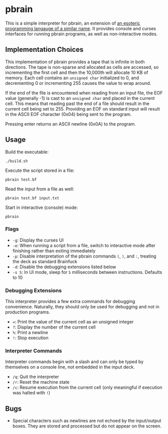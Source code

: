 # pbrain

This is a simple interpreter for pbrain, an extension of [an esoteric programming langauge of a similar name](http://esolangs.org/wiki/Brainfuck).  It provides console and curses interfaces for running pbrain programs, as well as non-interactive modes.

## Implementation Choices

This implementation of pbrain provides a tape that is infinite in both directions.  The tape is non-sparse and allocated as cells are accessed, so incrementing the first cell and then the 10,000th will allocate 10 KB of memory.  Each cell contains an `unsigned char` initialized to 0, and decrementing 0 or incrementing 255 causes the value to wrap around.

If the end of the file is encountered when reading from an input file, the EOF value (generally -1) is cast to an `unsigned char` and placed in the current cell.  This means that reading past the end of a file should result in the current cell being set to 255.  Providing an EOF on standard input will result in the ASCII EOF character (0x04) being sent to the program.

Pressing enter returns an ASCII newline (0x0A) to the program.

## Usage

Build the executable:

    ./build.sh

Execute the script stored in a file:

    pbrain test.bf

Read the input from a file as well:

    pbrain test.bf input.txt

Start in interactive (console) mode:

    pbrain

### Flags

  - `-g`: Display the curses UI
  - `-e`: When running a script from a file, switch to interactive mode after finishing rather than exiting immediately
  - `-p`: Disable interpretation of the pbrain commands `(`, `)`, and `:`, treating the deck as standard Brainfuck
  - `-d`: Disable the debugging extensions listed below
  - `-s S`: In UI mode, sleep for `S` milliseconds between instructions.  Defaults to 10

### Debugging Extensions

This interpreter provides a few extra commands for debugging convenience.  Naturally, they should only be used for debugging and not in production programs.

  - `=`: Print the value of the current cell as an unsigned integer
  - `?`: Display the number of the current cell
  - `%`: Print a newline
  - `!`: Stop execution

### Interpreter Commands

Interpreter commands begin with a slash and can only be typed by themselves on a console line, not embedded in the input deck.

  - `/q`: Quit the interpreter
  - `/r`: Reset the machine state
  - `/c`: Resume execution from the current cell (only meaningful if execution was halted with `!`)

## Bugs

  - Special characters such as newlines are not echoed by the input/output boxes.  They are stored and processed but do not appear on the screen.

